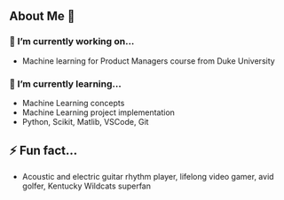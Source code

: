 ## About Me 👋

### 🔭 I’m currently working on...
* Machine learning for Product Managers course from Duke University
### 🌱 I’m currently learning...
* Machine Learning concepts
* Machine Learning project implementation
* Python, Scikit, Matlib, VSCode, Git

## ⚡ Fun fact...
* Acoustic and electric guitar rhythm player, lifelong video gamer, avid golfer, Kentucky Wildcats superfan

<!--
- 👯 I’m looking to collaborate on ...
- 🤔 I’m looking for help with ...
- 💬 Ask me about ...
- 📫 How to reach me: ...
- 😄 Pronouns: ...
-->
